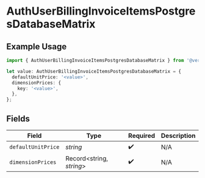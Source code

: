 # AuthUserBillingInvoiceItemsPostgresDatabaseMatrix

## Example Usage

```typescript
import { AuthUserBillingInvoiceItemsPostgresDatabaseMatrix } from '@vercel/client/models/components';

let value: AuthUserBillingInvoiceItemsPostgresDatabaseMatrix = {
  defaultUnitPrice: '<value>',
  dimensionPrices: {
    key: '<value>',
  },
};
```

## Fields

| Field              | Type                     | Required           | Description |
| ------------------ | ------------------------ | ------------------ | ----------- |
| `defaultUnitPrice` | _string_                 | :heavy_check_mark: | N/A         |
| `dimensionPrices`  | Record<string, _string_> | :heavy_check_mark: | N/A         |
